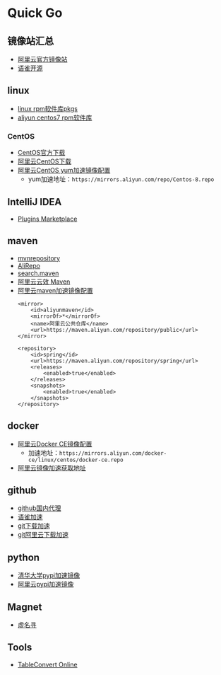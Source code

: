 # Quick Go

## 镜像站汇总

- [阿里云官方镜像站](https://developer.aliyun.com/mirror/)
- [语雀开源](https://www.yuque.com/fvxoda)

## linux

- [linux rpm软件库pkgs](https://pkgs.org/)
- [aliyun centos7 rpm软件库](https://mirrors.aliyun.com/centos/7/os/x86_64/Packages/)

### CentOS

- [CentOS官方下载](https://www.centos.org/download/)
- [阿里云CentOS下载](https://mirrors.aliyun.com/centos/)
- [阿里云CentOS yum加速镜像配置](https://developer.aliyun.com/mirror/centos)
    - yum加速地址：`https://mirrors.aliyun.com/repo/Centos-8.repo`

## IntelliJ IDEA

- [Plugins Marketplace](https://plugins.jetbrains.com/)

## maven

- [mvnrepository](https://mvnrepository.com/)
- [AliRepo](https://maven.aliyun.com/mvn/search)
- [search.maven](https://search.maven.org/)
- [阿里云云效 Maven](https://maven.aliyun.com/mvn/guide)
- [阿里云maven加速镜像配置](https://developer.aliyun.com/mirror/maven)
    ```shell
    <mirror>
        <id>aliyunmaven</id>
        <mirrorOf>*</mirrorOf>
        <name>阿里云公共仓库</name>
        <url>https://maven.aliyun.com/repository/public</url>
    </mirror>

    <repository>
        <id>spring</id>
        <url>https://maven.aliyun.com/repository/spring</url>
        <releases>
            <enabled>true</enabled>
        </releases>
        <snapshots>
            <enabled>true</enabled>
        </snapshots>
    </repository>
    ```

## docker

- [阿里云Docker CE镜像配置](https://developer.aliyun.com/mirror/docker-ce)
    - 加速地址：`https://mirrors.aliyun.com/docker-ce/linux/centos/docker-ce.repo`
- [阿里云镜像加速获取地址](https://cr.console.aliyun.com/cn-hangzhou/instances/mirrors)

## github

- [github国内代理](https://github.strcpy.cn/)
- [语雀加速](https://www.yuque.com/fvxoda)
- [git下载加速](https://github.com/waylau/git-for-win)
- [git阿里云下载加速](https://npm.taobao.org/mirrors/git-for-windows/)

## python

- [清华大学pypi加速镜像](https://pypi.tuna.tsinghua.edu.cn/simple/)
- [阿里云pypi加速镜像](https://mirrors.aliyun.com/pypi/simple/)

## Magnet

- [虚名寻](https://www.xumingxun.com/bt-search)

## Tools

- [TableConvert Online](https://tableconvert.com/)
